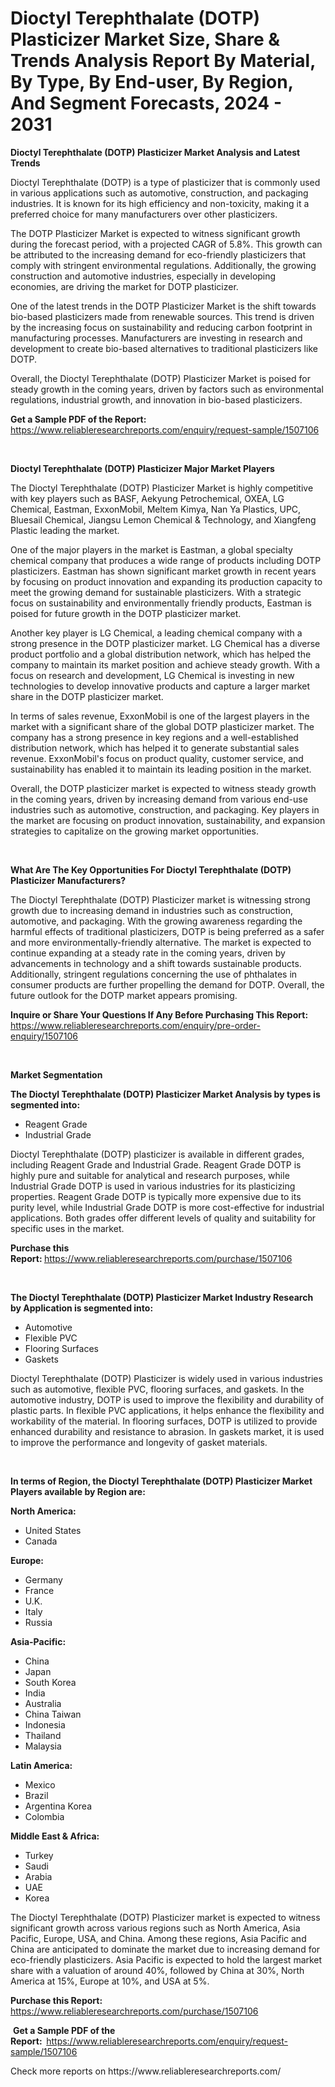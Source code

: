 <p><h1>Dioctyl Terephthalate (DOTP) Plasticizer Market Size, Share & Trends Analysis Report By Material, By Type, By End-user, By Region, And Segment Forecasts, 2024 - 2031</h1></p><p><strong>Dioctyl Terephthalate (DOTP) Plasticizer Market Analysis and Latest Trends</strong></p>
<p><p>Dioctyl Terephthalate (DOTP) is a type of plasticizer that is commonly used in various applications such as automotive, construction, and packaging industries. It is known for its high efficiency and non-toxicity, making it a preferred choice for many manufacturers over other plasticizers.</p><p>The DOTP Plasticizer Market is expected to witness significant growth during the forecast period, with a projected CAGR of 5.8%. This growth can be attributed to the increasing demand for eco-friendly plasticizers that comply with stringent environmental regulations. Additionally, the growing construction and automotive industries, especially in developing economies, are driving the market for DOTP plasticizer.</p><p>One of the latest trends in the DOTP Plasticizer Market is the shift towards bio-based plasticizers made from renewable sources. This trend is driven by the increasing focus on sustainability and reducing carbon footprint in manufacturing processes. Manufacturers are investing in research and development to create bio-based alternatives to traditional plasticizers like DOTP.</p><p>Overall, the Dioctyl Terephthalate (DOTP) Plasticizer Market is poised for steady growth in the coming years, driven by factors such as environmental regulations, industrial growth, and innovation in bio-based plasticizers.</p></p>
<p><strong>Get a Sample PDF of the Report:&nbsp;</strong> <a href="https://www.reliableresearchreports.com/enquiry/request-sample/1507106">https://www.reliableresearchreports.com/enquiry/request-sample/1507106</a></p>
<p>&nbsp;</p>
<p><strong>Dioctyl Terephthalate (DOTP) Plasticizer Major Market Players</strong></p>
<p><p>The Dioctyl Terephthalate (DOTP) Plasticizer Market is highly competitive with key players such as BASF, Aekyung Petrochemical, OXEA, LG Chemical, Eastman, ExxonMobil, Meltem Kimya, Nan Ya Plastics, UPC, Bluesail Chemical, Jiangsu Lemon Chemical & Technology, and Xiangfeng Plastic leading the market. </p><p>One of the major players in the market is Eastman, a global specialty chemical company that produces a wide range of products including DOTP plasticizers. Eastman has shown significant market growth in recent years by focusing on product innovation and expanding its production capacity to meet the growing demand for sustainable plasticizers. With a strategic focus on sustainability and environmentally friendly products, Eastman is poised for future growth in the DOTP plasticizer market.</p><p>Another key player is LG Chemical, a leading chemical company with a strong presence in the DOTP plasticizer market. LG Chemical has a diverse product portfolio and a global distribution network, which has helped the company to maintain its market position and achieve steady growth. With a focus on research and development, LG Chemical is investing in new technologies to develop innovative products and capture a larger market share in the DOTP plasticizer market.</p><p>In terms of sales revenue, ExxonMobil is one of the largest players in the market with a significant share of the global DOTP plasticizer market. The company has a strong presence in key regions and a well-established distribution network, which has helped it to generate substantial sales revenue. ExxonMobil's focus on product quality, customer service, and sustainability has enabled it to maintain its leading position in the market.</p><p>Overall, the DOTP plasticizer market is expected to witness steady growth in the coming years, driven by increasing demand from various end-use industries such as automotive, construction, and packaging. Key players in the market are focusing on product innovation, sustainability, and expansion strategies to capitalize on the growing market opportunities.</p></p>
<p>&nbsp;</p>
<p><strong>What Are The Key Opportunities For Dioctyl Terephthalate (DOTP) Plasticizer Manufacturers?</strong></p>
<p><p>The Dioctyl Terephthalate (DOTP) Plasticizer market is witnessing strong growth due to increasing demand in industries such as construction, automotive, and packaging. With the growing awareness regarding the harmful effects of traditional plasticizers, DOTP is being preferred as a safer and more environmentally-friendly alternative. The market is expected to continue expanding at a steady rate in the coming years, driven by advancements in technology and a shift towards sustainable products. Additionally, stringent regulations concerning the use of phthalates in consumer products are further propelling the demand for DOTP. Overall, the future outlook for the DOTP market appears promising.</p></p>
<p><strong>Inquire or Share Your Questions If Any Before Purchasing This Report:</strong> <a href="https://www.reliableresearchreports.com/enquiry/pre-order-enquiry/1507106">https://www.reliableresearchreports.com/enquiry/pre-order-enquiry/1507106</a></p>
<p>&nbsp;</p>
<p><strong>Market Segmentation</strong></p>
<p><strong>The Dioctyl Terephthalate (DOTP) Plasticizer Market Analysis by types is segmented into:</strong></p>
<p><ul><li>Reagent Grade</li><li>Industrial Grade</li></ul></p>
<p><p>Dioctyl Terephthalate (DOTP) plasticizer is available in different grades, including Reagent Grade and Industrial Grade. Reagent Grade DOTP is highly pure and suitable for analytical and research purposes, while Industrial Grade DOTP is used in various industries for its plasticizing properties. Reagent Grade DOTP is typically more expensive due to its purity level, while Industrial Grade DOTP is more cost-effective for industrial applications. Both grades offer different levels of quality and suitability for specific uses in the market.</p></p>
<p><strong>Purchase this Report:&nbsp;</strong><a href="https://www.reliableresearchreports.com/purchase/1507106">https://www.reliableresearchreports.com/purchase/1507106</a></p>
<p>&nbsp;</p>
<p><strong>The Dioctyl Terephthalate (DOTP) Plasticizer Market Industry Research by Application is segmented into:</strong></p>
<p><ul><li>Automotive</li><li>Flexible PVC</li><li>Flooring Surfaces</li><li>Gaskets</li></ul></p>
<p><p>Dioctyl Terephthalate (DOTP) Plasticizer is widely used in various industries such as automotive, flexible PVC, flooring surfaces, and gaskets. In the automotive industry, DOTP is used to improve the flexibility and durability of plastic parts. In flexible PVC applications, it helps enhance the flexibility and workability of the material. In flooring surfaces, DOTP is utilized to provide enhanced durability and resistance to abrasion. In gaskets market, it is used to improve the performance and longevity of gasket materials.</p></p>
<p>&nbsp;</p>
<p><strong>In terms of Region, the Dioctyl Terephthalate (DOTP) Plasticizer Market Players available by Region are:</strong></p>
<p>
    <p> <strong> North America: </strong>
        <ul>
            <li>United States</li>
            <li>Canada</li>
        </ul>
        </p> 
    <p> <strong> Europe: </strong>
        <ul>
            <li>Germany</li>
            <li>France</li>
            <li>U.K.</li>
            <li>Italy</li>
            <li>Russia</li>
        </ul>
        </p> 
    <p> <strong> Asia-Pacific: </strong>
        <ul>
            <li>China</li>
            <li>Japan</li>
            <li>South Korea</li>
            <li>India</li>
            <li>Australia</li>
            <li>China Taiwan</li>
            <li>Indonesia</li>
            <li>Thailand</li>
            <li>Malaysia</li>
        </ul>
        </p> 
    <p> <strong> Latin America: </strong>
        <ul>
            <li>Mexico</li>
            <li>Brazil</li>
            <li>Argentina Korea</li>
            <li>Colombia</li>
        </ul>
        </p> 
    <p> <strong> Middle East & Africa: </strong>
        <ul>
            <li>Turkey</li>
            <li>Saudi</li>
            <li>Arabia</li>
            <li>UAE</li>
            <li>Korea</li>
        </ul>
    </p>
    </p>
<p><p>The Dioctyl Terephthalate (DOTP) Plasticizer market is expected to witness significant growth across various regions such as North America, Asia Pacific, Europe, USA, and China. Among these regions, Asia Pacific and China are anticipated to dominate the market due to increasing demand for eco-friendly plasticizers. Asia Pacific is expected to hold the largest market share with a valuation of around 40%, followed by China at 30%, North America at 15%, Europe at 10%, and USA at 5%.</p></p>
<p><strong>Purchase this Report: </strong><a href="https://www.reliableresearchreports.com/purchase/1507106">https://www.reliableresearchreports.com/purchase/1507106</a></p>
<p>&nbsp;<strong>Get a Sample PDF of the Report:&nbsp;&nbsp;</strong><a href="https://www.reliableresearchreports.com/enquiry/request-sample/1507106">https://www.reliableresearchreports.com/enquiry/request-sample/1507106</a></p>
<p><strong></strong></p>
<p>Check more reports on https://www.reliableresearchreports.com/</p>